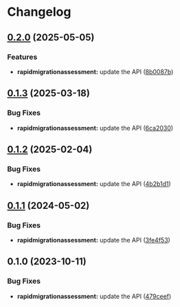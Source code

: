 # Changelog

## [0.2.0](https://github.com/googleapis/google-api-nodejs-client/compare/rapidmigrationassessment-v0.1.3...rapidmigrationassessment-v0.2.0) (2025-05-05)


### Features

* **rapidmigrationassessment:** update the API ([8b0087b](https://github.com/googleapis/google-api-nodejs-client/commit/8b0087b89e4ffbc15075834e7b0ce00b08040802))

## [0.1.3](https://github.com/googleapis/google-api-nodejs-client/compare/rapidmigrationassessment-v0.1.2...rapidmigrationassessment-v0.1.3) (2025-03-18)


### Bug Fixes

* **rapidmigrationassessment:** update the API ([6ca2030](https://github.com/googleapis/google-api-nodejs-client/commit/6ca203067add4df64c5c51d0beb56c445e1ae6b8))

## [0.1.2](https://github.com/googleapis/google-api-nodejs-client/compare/rapidmigrationassessment-v0.1.1...rapidmigrationassessment-v0.1.2) (2025-02-04)


### Bug Fixes

* **rapidmigrationassessment:** update the API ([4b2b1d1](https://github.com/googleapis/google-api-nodejs-client/commit/4b2b1d19a82753d28568dc7d7cb9a73b4d5dba9c))

## [0.1.1](https://github.com/googleapis/google-api-nodejs-client/compare/rapidmigrationassessment-v0.1.0...rapidmigrationassessment-v0.1.1) (2024-05-02)


### Bug Fixes

* **rapidmigrationassessment:** update the API ([3fe4f53](https://github.com/googleapis/google-api-nodejs-client/commit/3fe4f53ee08c594ac96fbe126918d555910d962a))

## 0.1.0 (2023-10-11)


### Bug Fixes

* **rapidmigrationassessment:** update the API ([479ceef](https://github.com/googleapis/google-api-nodejs-client/commit/479ceefd1f0595441f411bc11a6d8de33ecb2ebc))
